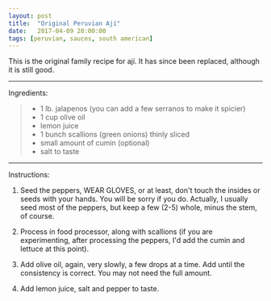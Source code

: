```yaml
---
layout: post
title:  "Original Peruvian Ají"
date:   2017-04-09 20:00:00
tags: [peruvian, sauces, south american]
---
```


This is the original family recipe for ají. It has since been replaced, although it is still good.

---

Ingredients:

> * 1 lb. jalapenos (you can add a few serranos to make it spicier)
> * 1 cup olive oil
> * lemon juice
> * 1 bunch scallions (green onions) thinly sliced
> * small amount of cumin (optional)
> * salt to taste

---

Instructions:

1. Seed the peppers, WEAR GLOVES, or at least, don't touch the insides or seeds with your hands. You will be sorry if you do. Actually, I usually seed most of the peppers, but keep a few (2-5) whole, minus the stem, of course.

1. Process in food processor, along with scallions (if you are experimenting, after processing the peppers, I'd add the cumin and lettuce at this point).

1. Add olive oil, again, very slowly, a few drops at a time. Add until the consistency is correct. You may not need the full amount.

1. Add lemon juice, salt and pepper to taste.

